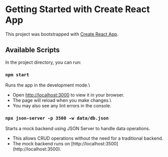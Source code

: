 # Getting Started with Create React App

This project was bootstrapped with [Create React App](https://github.com/facebook/create-react-app).

## Available Scripts

In the project directory, you can run:

### `npm start`

Runs the app in the development mode.\

- Open [http://localhost:3000](http://localhost:3000) to view it in your browser.
- The page will reload when you make changes.\
- You may also see any lint errors in the console.

### `npx json-server -p 3500 -w data/db.json`

Starts a mock backend using JSON Server to handle data operations.

- This allows CRUD operations without the need for a traditional backend.
- The mock backend runs on [http://localhost:3500] (http://localhost:3500).

